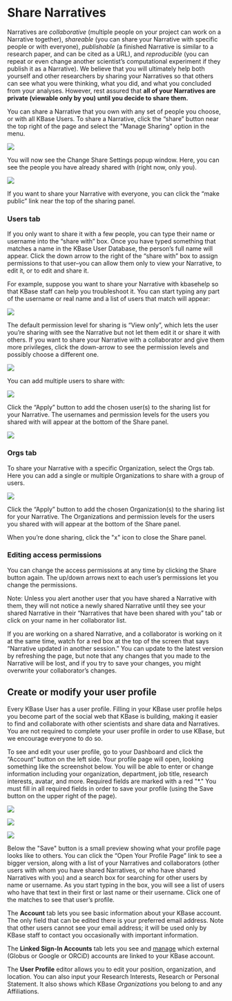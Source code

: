 # Share Narratives

Narratives are _collaborative_ \(multiple people on your project can work on a Narrative together\), _shareable_ \(you can share your Narrative with specific people or with everyone\), _publishable_ \(a finished Narrative is similar to a research paper, and can be cited as a URL\), and _reproducible_ \(you can repeat or even change another scientist’s computational experiment if they publish it as a Narrative\). We believe that you will ultimately help both yourself and other researchers by sharing your Narratives so that others can see what you were thinking, what you did, and what you concluded from your analyses. However, rest assured that **all of your Narratives are private \(viewable only by you\) until you decide to share them.**

You can share a Narrative that you own with any set of people you choose, or with all KBase Users. To share a Narrative, click the “share” button near the top right of the page and select the "Manage Sharing" option in the menu. 

![](../../.gitbook/assets/sharenarrative.gif)

You will now see the Change Share Settings popup window. Here, you can see the people you have already shared with \(right now, only you\).

![](../../.gitbook/assets/changesharesettings_first.png)

If you want to share your Narrative with everyone, you can click the “make public” link near the top of the sharing panel. 

### Users tab

If you only want to share it with a few people, you can type their name or username into the “share with” box. Once you have typed something that matches a name in the KBase User Database, the person’s full name will appear. Click the down arrow to the right of the “share with” box to assign permissions to that user–you can allow them only to view your Narrative, to edit it, or to edit and share it.

For example, suppose you want to share your Narrative with kbasehelp so that KBase staff can help you troubleshoot it. You can start typing any part of the username or real name and a list of users that match will appear:

![](../../.gitbook/assets/screen-shot-2017-06-27-at-11.23.17-am.png)

The default permission level for sharing is “View only”, which lets the user you’re sharing with see the Narrative but not let them edit it or share it with others. If you want to share your Narrative with a collaborator and give them more privileges, click the down-arrow to see the permission levels and possibly choose a different one.

![](../../.gitbook/assets/changenarrativesharesettings.gif)

You can add multiple users to share with:

![](../../.gitbook/assets/screen-shot-2017-06-27-at-11.26.46-am.png)

Click the “Apply” button to add the chosen user\(s\) to the sharing list for your Narrative. The usernames and permission levels for the users you shared with will appear at the bottom of the Share panel.

![](../../.gitbook/assets/screen-shot-2017-06-27-at-11.26.54-am.png)

### Orgs tab

To share your Narrative with a specific Organization, select the Orgs tab. Here you can add a single or multiple Organizations to share with a group of users. 

![](../../.gitbook/assets/changesharesettingsorgs.gif)

Click the “Apply” button to add the chosen Organization\(s\) to the sharing list for your Narrative. The Organizations and permission levels for the users you shared with will appear at the bottom of the Share panel.

When you’re done sharing, click the "x" icon to close the Share panel.

### Editing access permissions

You can change the access permissions at any time by clicking the Share button again. The up/down arrows next to each user’s permissions let you change the permissions.

Note: Unless you alert another user that you have shared a Narrative with them, they will not notice a newly shared Narrative until they see your shared Narrative in their “Narratives that have been shared with you” tab or click on your name in her collaborator list.

If you are working on a shared Narrative, and a collaborator is working on it at the same time, watch for a red box at the top of the screen that says “Narrative updated in another session.” You can update to the latest version by refreshing the page, but note that any changes that you made to the Narrative will be lost, and if you try to save your changes, you might overwrite your collaborator’s changes.

## Create or modify your user profile

Every KBase User has a user profile. Filling in your KBase user profile helps you become part of the social web that KBase is building, making it easier to find and collaborate with other scientists and share data and Narratives. You are not required to complete your user profile in order to use KBase, but we encourage everyone to do so.

To see and edit your user profile, go to your Dashboard and click the “Account” button on the left side. Your profile page will open, looking something like the screenshot below. You will be able to enter or change information including your organization, department, job title, research interests, avatar, and more. Required fields are marked with a red "\*." You must fill in all required fields in order to save your profile \(using the Save button on the upper right of the page\).

![](../../.gitbook/assets/accountselect.gif)

![](../../.gitbook/assets/screen-shot-2017-12-05-at-3.35.55-pm.png)

![](../../.gitbook/assets/screen-shot-2017-12-05-at-3.50.59-pm.png)

Below the "Save" button is a small preview showing what your profile page looks like to others. You can click the “Open Your Profile Page” link to see a bigger version, along with a list of your Narratives and collaborators \(other users with whom you have shared Narratives, or who have shared Narratives with you\) and a search box for searching for other users by name or username. As you start typing in the box, you will see a list of users who have that text in their first or last name or their username. Click one of the matches to see that user’s profile.

The **Account** tab lets you see basic information about your KBase account. The only field that can be edited there is your preferred email address. Note that other users cannot see your email address; it will be used only by KBase staff to contact you occasionally with important information.

The **Linked Sign-In Accounts** tab lets you see and [manage](../signing-up-and-signing-in/linking-kbase-to-orcid.md) which external \(Globus or Google or ORCiD\) accounts are linked to your KBase account.

The **User Profile** editor allows you to edit your position, organization, and location. You can also input your Research Interests, Research or Personal Statement. It also shows which KBase _Organizations_ you belong to and any Affiliations. 

